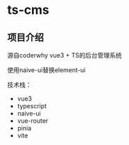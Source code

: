 # ts-cms

## 项目介绍
源自coderwhy vue3 + TS的后台管理系统

使用naive-ui替换element-ui

技术栈：
- vue3
- typescript
- naive-ui
- vue-router
- pinia
- vite

